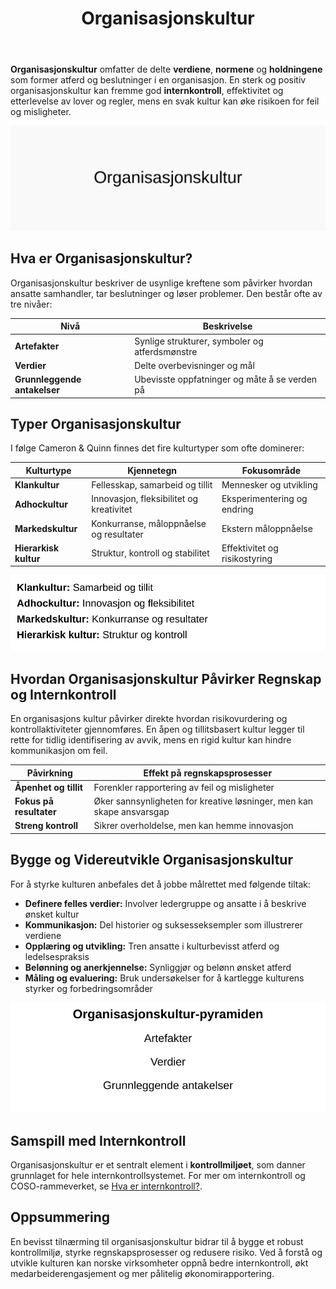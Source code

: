 ﻿---
title: "Organisasjonskultur"
seoTitle: "Organisasjonskultur"
meta_description: '**Organisasjonskultur** omfatter de delte **verdiene**, **normene** og **holdningene** som former atferd og beslutninger i en organisasjon. En sterk og positiv ...'
slug: organisasjonskultur
type: blog
layout: pages/single
---

**Organisasjonskultur** omfatter de delte **verdiene**, **normene** og **holdningene** som former atferd og beslutninger i en organisasjon. En sterk og positiv organisasjonskultur kan fremme god **internkontroll**, effektivitet og etterlevelse av lover og regler, mens en svak kultur kan øke risikoen for feil og misligheter.

![Illustrasjon av organisasjonskultur og dens komponenter](organisasjonskultur-image.svg)

## Hva er Organisasjonskultur?

Organisasjonskultur beskriver de usynlige kreftene som påvirker hvordan ansatte samhandler, tar beslutninger og løser problemer. Den består ofte av tre nivåer:

| Nivå       | Beskrivelse                                       |
|------------|---------------------------------------------------|
| **Artefakter** | Synlige strukturer, symboler og atferdsmønstre    |
| **Verdier**    | Delte overbevisninger og mål                      |
| **Grunnleggende antakelser** | Ubevisste oppfatninger og måte å se verden på |

## Typer Organisasjonskultur

I følge Cameron & Quinn finnes det fire kulturtyper som ofte dominerer:

| Kulturtype  | Kjennetegn                         | Fokusområde              |
|-------------|------------------------------------|--------------------------|
| **Klankultur**    | Fellesskap, samarbeid og tillit      | Mennesker og utvikling   |
| **Adhockultur**   | Innovasjon, fleksibilitet og kreativitet | Eksperimentering og endring |
| **Markedskultur** | Konkurranse, måloppnåelse og resultater | Ekstern måloppnåelse     |
| **Hierarkisk kultur** | Struktur, kontroll og stabilitet      | Effektivitet og risikostyring |

![Organisasjonskulturens fire typer](organisasjonskultur-typer.svg)

## Hvordan Organisasjonskultur Påvirker Regnskap og Internkontroll

En organisasjons kultur påvirker direkte hvordan risikovurdering og kontrollaktiviteter gjennomføres. En åpen og tillitsbasert kultur legger til rette for tidlig identifisering av avvik, mens en rigid kultur kan hindre kommunikasjon om feil.

| Påvirkning            | Effekt på regnskapsprosesser                  |
|-----------------------|-----------------------------------------------|
| **Åpenhet og tillit**     | Forenkler rapportering av feil og misligheter  |
| **Fokus på resultater**   | Øker sannsynligheten for kreative løsninger, men kan skape ansvarsgap |
| **Streng kontroll**       | Sikrer overholdelse, men kan hemme innovasjon  |

## Bygge og Videreutvikle Organisasjonskultur

For å styrke kulturen anbefales det å jobbe målrettet med følgende tiltak:

* **Definere felles verdier:** Involver ledergruppe og ansatte i å beskrive ønsket kultur
* **Kommunikasjon:** Del historier og suksesseksempler som illustrerer verdiene
* **Opplæring og utvikling:** Tren ansatte i kulturbevisst atferd og ledelsespraksis
* **Belønning og anerkjennelse:** Synliggjør og belønn ønsket atferd
* **Måling og evaluering:** Bruk undersøkelser for å kartlegge kulturens styrker og forbedringsområder

![Kulturpyramiden: Fra Artefakter til Antakelser](organisasjonskultur-pyramide.svg)

## Samspill med Internkontroll

Organisasjonskultur er et sentralt element i **kontrollmiljøet**, som danner grunnlaget for hele internkontrollsystemet. For mer om internkontroll og COSO-rammeverket, se [Hva er internkontroll?](/blogs/regnskap/hva-er-internkontroll "Hva er Internkontroll? Systemer for Risikoforvaltning og Compliance").

## Oppsummering

En bevisst tilnærming til organisasjonskultur bidrar til å bygge et robust kontrollmiljø, styrke regnskapsprosesser og redusere risiko. Ved å forstå og utvikle kulturen kan norske virksomheter oppnå bedre internkontroll, økt medarbeiderengasjement og mer pålitelig økonomirapportering.










